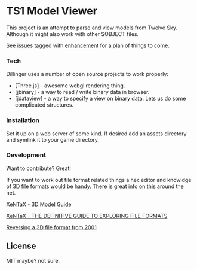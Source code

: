 # TS1 Model Viewer

This project is an attempt to parse and view models from Twelve Sky.
Although it might also work with other SOBJECT files.


See issues tagged with [enhancement](https://github.com/LiamKarlMitchell/TS1ModelViewer/issues?q=is%3Aopen+is%3Aissue+label%3Aenhancement) for a plan of things to come.
### Tech

Dillinger uses a number of open source projects to work properly:

* [Three.js] - awesome webgl rendering thing.
* [jbinary] - a way to read / write binary data in browser.
* [jdataview] - a way to specify a view on binary data. Lets us do some complicated structures.

### Installation

Set it up on a web server of some kind.
If desired add an assets directory and symlink it to your game directory.

### Development

Want to contribute? Great!

If you want to work out file format related things a hex editor and knowldge of 3D file formats would be handy.
There is great info on this around the net.

[XeNTaX - 3D Model Guide](http://wiki.xentax.com/index.php/3D_Model_Guide)

[XeNTaX - THE DEFINITIVE GUIDE TO EXPLORING FILE FORMATS](http://wiki.xentax.com/index.php/DGTEFF)

[Reversing a 3D file format from 2001](https://reverseengineering.stackexchange.com/questions/13331/reversing-a-3d-file-format-from-2001)

License
----

MIT maybe? not sure.

